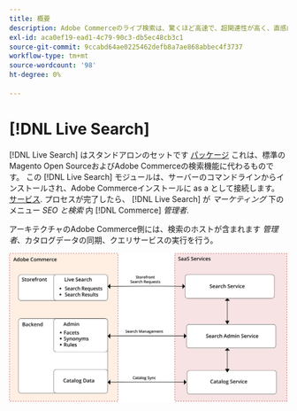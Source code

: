 ```yaml
---
title: 概要
description: Adobe Commerceのライブ検索は、驚くほど高速で、超関連性が高く、直感的な検索エクスペリエンスを提供します。
exl-id: aca0ef19-ead1-4c79-90c3-db5ec48cb3c1
source-git-commit: 9ccabd64ae0225462defb8a7ae868abbec4f3737
workflow-type: tm+mt
source-wordcount: '98'
ht-degree: 0%

---
```


# [!DNL Live Search]

[!DNL Live Search] はスタンドアロンのセットです [パッケージ](#live-search-packages) これは、標準のMagento Open SourceおよびAdobe Commerceの検索機能に代わるものです。 この [!DNL Live Search] モジュールは、サーバーのコマンドラインからインストールされ、Adobe Commerceインストールに as a として接続します。 [サービス](https://docs.magento.com/user-guide/system/saas.html). プロセスが完了したら、 [!DNL Live Search] が *マーケティング* 下のメニュー *SEO と検索* 内 [!DNL Commerce] *管理者*.

アーキテクチャのAdobe Commerce側には、検索のホストが含まれます *管理者*、カタログデータの同期、クエリサービスの実行を行う。

![ライブ検索のアーキテクチャ図](assets/architecture-diagram.svg)

